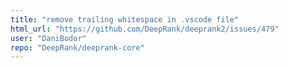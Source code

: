 ```yaml
---
title: "remove trailing whitespace in .vscode file"
html_url: "https://github.com/DeepRank/deeprank2/issues/479"
user: "DaniBodor"
repo: "DeepRank/deeprank-core"
---
```



